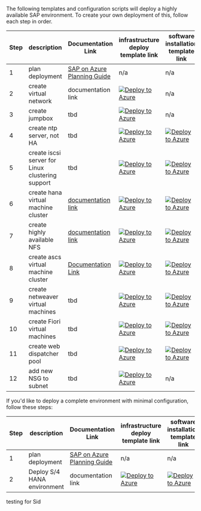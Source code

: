 The following templates and configuration scripts will deploy a highly available SAP environment.  To create your own deployment of this, follow each step in order. 

Step | description | Documentation Link | infrastructure deploy template link | software installation template link
---- | ----------- | ------------------ | ------------- | -----------------------------------
1 | plan deployment | [SAP on Azure Planning Guide](https://docs.microsoft.com/en-us/azure/virtual-machines/workloads/sap/get-started) | n/a |  n/a 
2 | create virtual network | documentation link | [![Deploy to Azure](http://azuredeploy.net/deploybutton.png)](https://portal.azure.com/#create/Microsoft.Template/uri/https%3A%2F%2Fraw.githubusercontent.com%2FAzureCAT-GSI%2FHana-Test-Deploy%2Fmaster%2Fvnet.json) | n/a
3 | create jumpbox | tbd  | [![Deploy to Azure](http://azuredeploy.net/deploybutton.png)](https://portal.azure.com/#create/Microsoft.Template/uri/https%3A%2F%2Fraw.githubusercontent.com%2FAzureCAT-GSI%2FHana-Test-Deploy%2Fmaster%2FVms%2Fhanajumpbox.json) | n/a
4 | create ntp server, not HA | tbd | [![Deploy to Azure](http://azuredeploy.net/deploybutton.png)](https://portal.azure.com/#create/Microsoft.Template/uri/https%3A%2F%2Fraw.githubusercontent.com%2FAzureCAT-GSI%2FHana-Test-Deploy%2Fmaster%2Fsap-ntp-server%2Fntpserver-infra.json) | [![Deploy to Azure](http://azuredeploy.net/deploybutton.png)](https://portal.azure.com/#create/Microsoft.Template/uri/https%3A%2F%2Fraw.githubusercontent.com%2FAzureCAT-GSI%2FHana-Test-Deploy%2Fmaster%2Fsap-ntp-server%2Fntpserver-sw.json)
5 | create iscsi server for Linux clustering support | tbd | [![Deploy to Azure](http://azuredeploy.net/deploybutton.png)](https://portal.azure.com/#create/Microsoft.Template/uri/https%3A%2F%2Fraw.githubusercontent.com%2FAzureCAT-GSI%2FHana-Test-Deploy%2Fmaster%2Fsap-iscsi-server%2Fiscsiserver-infra.json) | [![Deploy to Azure](http://azuredeploy.net/deploybutton.png)](https://portal.azure.com/#create/Microsoft.Template/uri/https%3A%2F%2Fraw.githubusercontent.com%2FAzureCAT-GSI%2FHana-Test-Deploy%2Fmaster%2Fsap-iscsi-server%2Fiscsiserver-sw.json)
6 | create hana virtual machine cluster | [documentation link](https://docs.microsoft.com/en-us/azure/virtual-machines/workloads/sap/sap-hana-high-availability) |  [![Deploy to Azure](http://azuredeploy.net/deploybutton.png)](https://portal.azure.com/#create/Microsoft.Template/uri/https%3A%2F%2Fraw.githubusercontent.com%2FAzureCAT-GSI%2FHana-Test-Deploy%2Fmaster%2Fsap-hana-cluster%2Fazuredeploy-hsr-infra.json) |  [![Deploy to Azure](http://azuredeploy.net/deploybutton.png)](https://portal.azure.com/#create/Microsoft.Template/uri/https%3A%2F%2Fraw.githubusercontent.com%2FAzureCAT-GSI%2FHana-Test-Deploy%2Fmaster%2Fsap-hana-cluster%2Fazuredeploy-hsr-sw.json)
7 | create highly available NFS | [documentation link](https://docs.microsoft.com/en-us/azure/virtual-machines/workloads/sap/high-availability-guide-suse-nfs)  | [![Deploy to Azure](http://azuredeploy.net/deploybutton.png)](https://raw.githubusercontent.com/AzureCAT-GSI/Hana-Test-Deploy/master/sap-file-server-md/azuredeploy.json) | [![Deploy to Azure](http://azuredeploy.net/deploybutton.png)](https://raw.githubusercontent.com/AzureCAT-GSI/Hana-Test-Deploy/master/sap-file-server-md/azuredeploy.json)
8 | create ascs virtual machine cluster | [ Documentation Link ](https://docs.microsoft.com/en-us/azure/virtual-machines/workloads/sap/high-availability-guide-suse) | [![Deploy to Azure](http://azuredeploy.net/deploybutton.png)](https://raw.githubusercontent.com/Azure/azure-quickstart-templates/master/sap-3-tier-marketplace-image-multi-sid-xscs-md/azuredeploy.json) | [![Deploy to Azure](http://azuredeploy.net/deploybutton.png)](https://raw.githubusercontent.com/AzureCAT-GSI/Hana-Test-Deploy/master/underconst.md)
9 | create netweaver virtual machines | tbd | [![Deploy to Azure](http://azuredeploy.net/deploybutton.png)](https://portal.azure.com/#create/Microsoft.Template/uri/https%3A%2F%2Fraw.githubusercontent.com%2FAzureCAT-GSI%2FHana-Test-Deploy%2Fmaster%2Fsap-netweaver-server%2Fazuredeploy-nw-infra.json)  | [![Deploy to Azure](http://azuredeploy.net/deploybutton.png)](https://portal.azure.com/#create/Microsoft.Template/uri/https%3A%2F%2Fraw.githubusercontent.com%2FAzureCAT-GSI%2FHana-Test-Deploy%2Fmaster%2Fsap-netweaver-server%2Fazuredeploy-nw-sw.json)
10 | create Fiori virtual machines | tbd | [![Deploy to Azure](http://azuredeploy.net/deploybutton.png)](https://raw.githubusercontent.com/Azure/azure-quickstart-templates/master/sap-3-tier-marketplace-image-multi-sid-apps/azuredeploy.json )  | [![Deploy to Azure](http://azuredeploy.net/deploybutton.png)](https://raw.githubusercontent.com/AzureCAT-GSI/Hana-Test-Deploy/master/underconst.md)
11 | create web dispatcher pool | tbd | [![Deploy to Azure](http://azuredeploy.net/deploybutton.png)](https://raw.githubusercontent.com/AzureCAT-GSI/Hana-Test-Deploy/master/underconst.md) | [![Deploy to Azure](http://azuredeploy.net/deploybutton.png)](https://raw.githubusercontent.com/AzureCAT-GSI/Hana-Test-Deploy/master/underconst.md)
12 | add new NSG to subnet | tbd  | [![Deploy to Azure](http://azuredeploy.net/deploybutton.png)](https://portal.azure.com/#create/Microsoft.Template/uri/https%3A%2F%2Fraw.githubusercontent.com%2FAzure%2Fazure-quickstart-templates%2Fmaster%2F201-nsg-add-to-existing-subnet%2Fazuredeploy.json) | n/a

If you'd like to deploy a complete environment with minimal configuration, follow these steps:

Step | description | Documentation Link | infrastructure deploy template link | software installation template link
---- | ----------- | ------------------ | ------------- | -----------------------------------
1 | plan deployment | [SAP on Azure Planning Guide](https://docs.microsoft.com/en-us/azure/virtual-machines/workloads/sap/get-started) | n/a |  n/a 
2 | Deploy S/4 HANA environment | documentation link | [![Deploy to Azure](http://azuredeploy.net/deploybutton.png)](https://portal.azure.com/#create/Microsoft.Template/uri/https%3A%2F%2Fraw.githubusercontent.com%2FAzureCAT-GSI%2FHana-Test-Deploy%2Fmaster%2Fazuredeploy-full.json) | [![Deploy to Azure](http://azuredeploy.net/deploybutton.png)](https://raw.githubusercontent.com/AzureCAT-GSI/Hana-Test-Deploy/master/underconst.md)

testing for Sid



